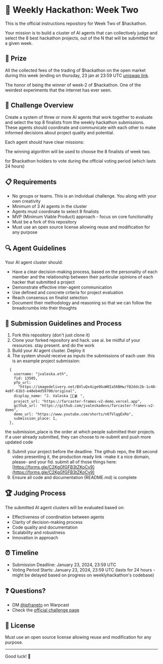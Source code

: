 # 🤖 Weekly Hackathon: Week Two

This is the official instructions repository for Week Two of $hackathon. 

Your mission is to build a cluster of AI agents that can collectively judge and select the 8 best hackathon projects, out of the N that will be submitted for a given week.

## 💎 Prize

All the collected fees of the trading of $hackathon on the open market during this week (ending on thursday, 23 jan at 23:59 UTC [uniswap link](https://app.uniswap.org/swap?chain=base&outputCurrency=0x3dF58A5737130FdC180D360dDd3EFBa34e5801cb).

The honor of being the winner of week-2 of $hackathon. One of the weirdest experiments that the internet has ever seen.

## 🎯 Challenge Overview

Create a system of three or more AI agents that work together to evaluate and select the top 8 finalists from the weekly hackathon submissions. These agents should coordinate and communicate with each other to make informed decisions about project quality and potential.

Each agent should have clear missions:


The winning algorithm will be used to choose the 8 finalists of week two. 

for $hackathon holders to vote during the official voting period (which lasts 24 hours)

## 📋 Requirements

- No groups or teams. This is an individual challenge. You along with your own creativity
- Minimum of 3 AI agents in the cluster
- Agents must coordinate to select 8 finalists
- MVP (Minimum Viable Product) approach - focus on core functionality
- Must be a fork of this repository
- Must use an open source license allowing reuse and modification for any purpose

## 🔍 Agent Guidelines

Your AI agent cluster should:
- Have a clear decision-making process, based on the personality of each member and the relationship between their particular opinions of each hacker that submitted a project
- Demonstrate effective inter-agent communication
- Use defined and concrete criteria for project evaluation
- Reach consensus on finalist selection
- Document their methodology and reasoning so that we can follow the breadcrumbs into their thoughts

## 📝 Submission Guidelines and Process

1. Fork this repository (don't just clone it)
2. Clone your forked repository and hack. use ai. be midful of your resources. stay present. and do the work
3. Build your AI agent cluster. Deploy it
4. The system should receive as inputs the submissions of each user. this is an example project submission:

```
  {
    username: "jvaleska.eth",
    fid: 13505,
    pfp_url:
      "https://imagedelivery.net/BXluQx4ige9GuW0Ia56BHw/f82ddc2b-1c48-4e8f-61b3-e40eb4d59700/original",
    display_name: "J. Valeska 🦊🎩🫂 ",
    project_url: "https://farcaster-frames-v2-demo.vercel.app",
    github_url: "https://github.com/jvaleskadevs/farcaster-frames-v2-demo",
    demo_url: "https://www.youtube.com/shorts/n6TVlqgExRo",
    submission_place: 1,
  },
```
  
the submission_place is the order at which people submitted their projects. if a user already submitted, they can choose to re-submit and push more updated code

8. Submit your project before the deadline. The github repo, the 88 second video presenting it, the production ready link -make it a nice domain, please- and your fid. submit all of those things here: [https://forms.gle/C2KgGfGFB3tZKoCv9](https://forms.gle/C2KgGfGFB3tZKoCv9)
9. Ensure all code and documentation (README.md) is complete

## 🏆 Judging Process

The submitted AI agent clusters will be evaluated based on:
- Effectiveness of coordination between agents
- Clarity of decision-making process
- Code quality and documentation
- Scalability and robustness
- Innovation in approach

## ⏰ Timeline

- Submission Deadline: January 23, 2024, 23:59 UTC
- Voting Period Starts: January 23, 2024, 23:59 UTC (lasts for 24 hours - might be delayed based on progress on weeklyhackathon's codebase)

## ❓ Questions?

- DM [@jpfraneto](https://warpcast.com/~/inbox/create/16098?text=gm) on Warpcast
- Check the [official challenge page](https://weeklyhackathon.com/week-two)

## 📜 License

Must use an open source license allowing reuse and modification for any purpose.

---

Good luck! 🤖
